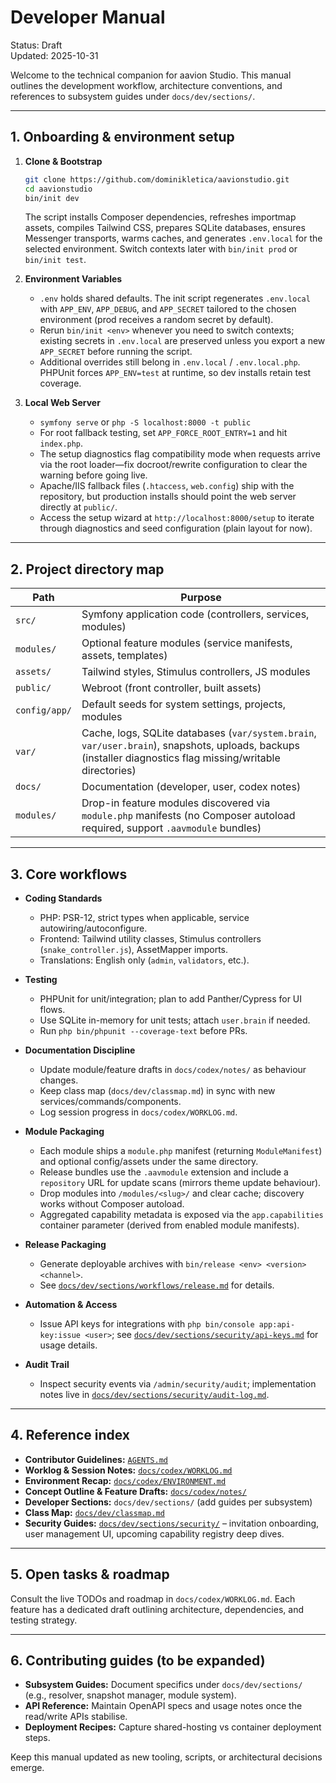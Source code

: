 # Developer Manual

Status: Draft  
Updated: 2025-10-31

Welcome to the technical companion for aavion Studio. This manual outlines the development workflow, architecture conventions, and references to subsystem guides under `docs/dev/sections/`.

---

## 1. Onboarding & environment setup

1. **Clone & Bootstrap**
   ```bash
   git clone https://github.com/dominikletica/aavionstudio.git
   cd aavionstudio
   bin/init dev
   ```
   The script installs Composer dependencies, refreshes importmap assets, compiles Tailwind CSS, prepares SQLite databases, ensures Messenger transports, warms caches, and generates `.env.local` for the selected environment. Switch contexts later with `bin/init prod` or `bin/init test`.

2. **Environment Variables**
   - `.env` holds shared defaults. The init script regenerates `.env.local` with `APP_ENV`, `APP_DEBUG`, and `APP_SECRET` tailored to the chosen environment (prod receives a random secret by default).
   - Rerun `bin/init <env>` whenever you need to switch contexts; existing secrets in `.env.local` are preserved unless you export a new `APP_SECRET` before running the script.
   - Additional overrides still belong in `.env.local` / `.env.local.php`. PHPUnit forces `APP_ENV=test` at runtime, so dev installs retain test coverage.

3. **Local Web Server**
   - `symfony serve` or `php -S localhost:8000 -t public`
   - For root fallback testing, set `APP_FORCE_ROOT_ENTRY=1` and hit `index.php`.
   - The setup diagnostics flag compatibility mode when requests arrive via the root loader—fix docroot/rewrite configuration to clear the warning before going live.
   - Apache/IIS fallback files (`.htaccess`, `web.config`) ship with the repository, but production installs should point the web server directly at `public/`.
   - Access the setup wizard at `http://localhost:8000/setup` to iterate through diagnostics and seed configuration (plain layout for now).

---

## 2. Project directory map

| Path | Purpose |
|------|---------|
| `src/` | Symfony application code (controllers, services, modules) |
| `modules/` | Optional feature modules (service manifests, assets, templates) |
| `assets/` | Tailwind styles, Stimulus controllers, JS modules |
| `public/` | Webroot (front controller, built assets) |
| `config/app/` | Default seeds for system settings, projects, modules |
| `var/` | Cache, logs, SQLite databases (`var/system.brain`, `var/user.brain`), snapshots, uploads, backups (installer diagnostics flag missing/writable directories) |
| `docs/` | Documentation (developer, user, codex notes) |
| `modules/` | Drop-in feature modules discovered via `module.php` manifests (no Composer autoload required, support `.aavmodule` bundles) |

---

## 3. Core workflows

- **Coding Standards**
  - PHP: PSR-12, strict types when applicable, service autowiring/autoconfigure.
  - Frontend: Tailwind utility classes, Stimulus controllers (`snake_controller.js`), AssetMapper imports.
  - Translations: English only (`admin`, `validators`, etc.).

- **Testing**
  - PHPUnit for unit/integration; plan to add Panther/Cypress for UI flows.
  - Use SQLite in-memory for unit tests; attach `user.brain` if needed.
  - Run `php bin/phpunit --coverage-text` before PRs.

- **Documentation Discipline**
  - Update module/feature drafts in `docs/codex/notes/` as behaviour changes.
  - Keep class map (`docs/dev/classmap.md`) in sync with new services/commands/components.
  - Log session progress in `docs/codex/WORKLOG.md`.
- **Module Packaging**
  - Each module ships a `module.php` manifest (returning `ModuleManifest`) and optional config/assets under the same directory.
  - Release bundles use the `.aavmodule` extension and include a `repository` URL for update scans (mirrors theme update behaviour).
  - Drop modules into `/modules/<slug>/` and clear cache; discovery works without Composer autoload.
  - Aggregated capability metadata is exposed via the `app.capabilities` container parameter (derived from enabled module manifests).
- **Release Packaging**
  - Generate deployable archives with `bin/release <env> <version> <channel>`.
  - See [`docs/dev/sections/workflows/release.md`](sections/workflows/release.md) for details.
- **Automation & Access**
  - Issue API keys for integrations with `php bin/console app:api-key:issue <user>`; see [`docs/dev/sections/security/api-keys.md`](sections/security/api-keys.md) for usage details.
- **Audit Trail**
  - Inspect security events via `/admin/security/audit`; implementation notes live in [`docs/dev/sections/security/audit-log.md`](sections/security/audit-log.md).

---

## 4. Reference index

- **Contributor Guidelines:** [`AGENTS.md`](../../AGENTS.md)
- **Worklog & Session Notes:** [`docs/codex/WORKLOG.md`](../codex/WORKLOG.md)
- **Environment Recap:** [`docs/codex/ENVIRONMENT.md`](../codex/ENVIRONMENT.md)
- **Concept Outline & Feature Drafts:** [`docs/codex/notes/`](../codex/notes/)
- **Developer Sections:** `docs/dev/sections/` (add guides per subsystem)
- **Class Map:** [`docs/dev/classmap.md`](classmap.md)
- **Security Guides:** [`docs/dev/sections/security/`](sections/security/) – invitation onboarding, user management UI, upcoming capability registry deep dives.

---

## 5. Open tasks & roadmap

Consult the live TODOs and roadmap in `docs/codex/WORKLOG.md`. Each feature has a dedicated draft outlining architecture, dependencies, and testing strategy.

---

## 6. Contributing guides (to be expanded)

- **Subsystem Guides:** Document specifics under `docs/dev/sections/` (e.g., resolver, snapshot manager, module system).
- **API Reference:** Maintain OpenAPI specs and usage notes once the read/write APIs stabilise.
- **Deployment Recipes:** Capture shared-hosting vs container deployment steps.

Keep this manual updated as new tooling, scripts, or architectural decisions emerge.
